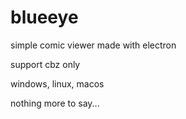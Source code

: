 # blueeye
simple comic viewer made with electron

support cbz only

windows, linux, macos

nothing more to say...
